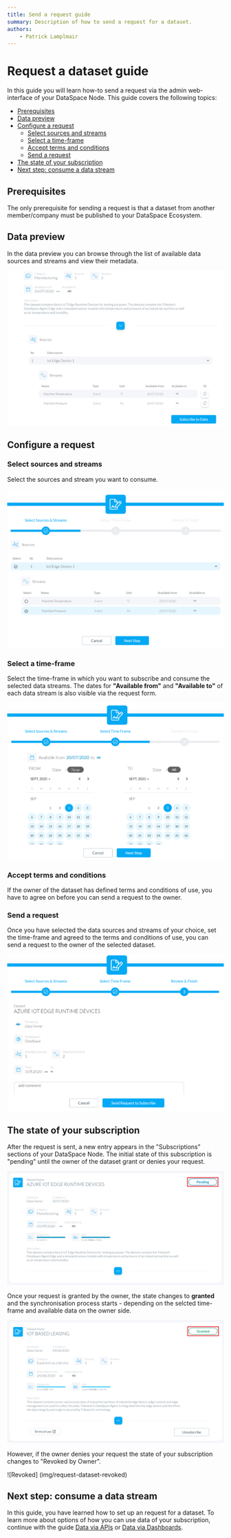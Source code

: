 ```yaml
---
title: Send a request guide
summary: Description of how to send a request for a dataset.
authors:
    - Patrick Lamplmair
---
```


# Request a dataset guide

In this guide you will learn how-to send a request via the admin web-interface of your DataSpace Node. This guide covers the following topics:

- [Prerequisites](/guides/guide-request-dataset/#prerequisites)
- [Data preview](/guides/guide-request-dataset/#data-preview)
- [Configure a request](/guides/guide-request-dataset/#configure-a-request)
    - [Select sources and streams](/guides/guide-request-dataset/#select-sources-and-streams)
    - [Select a time-frame](/guides/guide-request-dataset/#select-a-time-frame)
    - [Accept terms and conditions](/guides/guide-request-dataset/#accept-terms-and-conditions)
    - [Send a request](/guides/guide-request-dataset/#send-a-request)
- [The state of your subscription](/guides/guide-request-dataset/#the-state-of-your-subscription)
- [Next step: consume a data stream](/guides/guide-request-dataset/#next-step-consume-a-data-stream)

## Prerequisites

The only prerequisite for sending a request is that a dataset from another member/company must be published to your DataSpace Ecosystem.

## Data preview

In the data preview you can browse through the list of available data sources and streams and view their metadata.

![Data Preview](img/request-dataset-data-preview.png)

## Configure a request

### Select sources and streams

Select the sources and stream you want to consume.

![Select](img/request-dataset-select.png)

### Select a time-frame

Select the time-frame in which you want to subscribe and consume the selected data streams. The dates for **"Available from"** and **"Available to"** of each data stream is also visible via the request form.

![Time-Frame](img/request-dataset-time-frame.png)

### Accept terms and conditions

If the owner of the dataset has defined terms and conditions of use, you have to agree on before you can send a request to the owner.

### Send a request

Once you have selected the data sources and streams of your choice, set the time-frame and agreed to the terms and conditions of use, you can send a request to the owner of the selected dataset.

![Review](img/request-dataset-review.png)

## The state of your subscription

After the request is sent, a new entry appears in the "Subscriptions" sections of your DataSpace Node. The initial state of this subscription is "pending" until the owner of the dataset grant or denies your request.

![Pending](img/request-dataset-pending.png)

Once your request is granted by the owner, the state changes to **granted** and the synchronisation process starts - depending on the selcted time-frame and available data on the owner side.

![Granted](img/request-dataset-granted.png)

However, if the owner denies your request the state of your subscription changes to "Revoked by Owner".

![Revoked] (img/request-dataset-revoked)

## Next step: consume a data stream

In this guide, you have learned how to set up an request for a dataset. To learn more about options of how you can use data of your subscription, continue with the guide [Data via APIs](/guides/guide-data-via-apis) or [Data via Dashboards](/guides/guide-data-via-dashboards).
